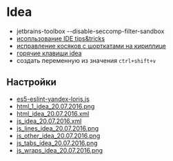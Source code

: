 # Idea

 * jetbrains-toolbox --disable-seccomp-filter-sandbox
 * [исопльзование IDE tips&tricks](https://www.youtube.com/watch?v=eq3KiAH4IBI)
 * [исправление косяков с шорткатами на кириллице](https://github.com/zheludkovm/LinuxJavaFixes)
 * [горячие клавиши idea](http://devcolibri.com/2151)
 * создать переменную из значения `ctrl+shift+v`

## Настройки
 * [es5-eslint-yandex-loris.js](kb/files/idea/es5-eslint-yandex-loris.js)
 * [html_1_idea_20.07.2016.png](kb/files/idea/html_1_idea_20.07.2016.png)
 * [html_idea_20.07.2016.xml](kb/files/idea/html_idea_20.07.2016.xml)
 * [js_idea_20.07.2016.xml](kb/files/idea/js_idea_20.07.2016.xml)
 * [js_lines_idea_20.07.2016.png](kb/files/idea/js_lines_idea_20.07.2016.png)
 * [js_other_idea_20.07.2016.png](kb/files/idea/js_other_idea_20.07.2016.png)
 * [js_tabs_idea_20.07.2016.png](kb/files/idea/js_tabs_idea_20.07.2016.png)
 * [js_wraps_idea_20.07.2016.png](kb/files/idea/js_wraps_idea_20.07.2016.png)